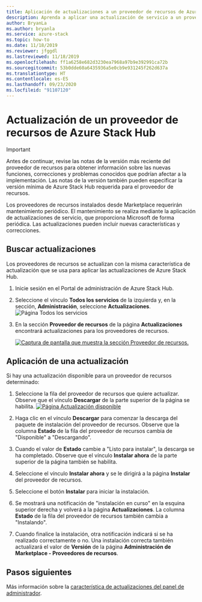 ```yaml
---
title: Aplicación de actualizaciones a un proveedor de recursos de Azure Stack Hub
description: Aprenda a aplicar una actualización de servicio a un proveedor de recursos de Azure Stack Hub.
author: BryanLa
ms.author: bryanla
ms.service: azure-stack
ms.topic: how-to
ms.date: 11/18/2019
ms.reviewer: jfggdl
ms.lastreviewed: 11/18/2019
ms.openlocfilehash: ff1a6258e682d3230ea7968a97b9e392991ca72b
ms.sourcegitcommit: 53b0dde60a6435936a5e0cb9e931245f262d637a
ms.translationtype: HT
ms.contentlocale: es-ES
ms.lasthandoff: 09/23/2020
ms.locfileid: "91107120"
---
```

# <a name="how-to-update-an-azure-stack-hub-resource-provider"></a>Actualización de un proveedor de recursos de Azure Stack Hub

> [!IMPORTANT]
> Antes de continuar, revise las notas de la versión más reciente del proveedor de recursos para obtener información sobre las nuevas funciones, correcciones y problemas conocidos que podrían afectar a la implementación. Las notas de la versión también pueden especificar la versión mínima de Azure Stack Hub requerida para el proveedor de recursos.

Los proveedores de recursos instalados desde Marketplace requerirán mantenimiento periódico. El mantenimiento se realiza mediante la aplicación de actualizaciones de servicio, que proporciona Microsoft de forma periódica. Las actualizaciones pueden incluir nuevas características y correcciones.  

## <a name="check-for-updates"></a>Buscar actualizaciones

Los proveedores de recursos se actualizan con la misma característica de actualización que se usa para aplicar las actualizaciones de Azure Stack Hub.

1. Inicie sesión en el Portal de administración de Azure Stack Hub.
2. Seleccione el vínculo **Todos los servicios** de la izquierda y, en la sección, **Administración**, seleccione **Actualizaciones**.
   ![Página Todos los servicios](media/resource-provider-apply-updates/1-all-services.png)

3. En la sección **Proveedor de recursos** de la página **Actualizaciones** encontrará actualizaciones para los proveedores de recursos.

   [![Captura de pantalla que muestra la sección Proveedor de recursos.](media/resource-provider-apply-updates/3-update-available.png)](media/resource-provider-apply-updates/3-update-available.png#lightbox)

## <a name="apply-an-update"></a>Aplicación de una actualización

Si hay una actualización disponible para un proveedor de recursos determinado:

1. Seleccione la fila del proveedor de recursos que quiere actualizar. Observe que el vínculo **Descargar** de la parte superior de la página se habilita.
   [![Página Actualización disponible](media/resource-provider-apply-updates/4-download.png)](media/resource-provider-apply-updates/3-update-available.png#lightbox)

2. Haga clic en el vínculo **Descargar** para comenzar la descarga del paquete de instalación del proveedor de recursos. Observe que la columna **Estado** de la fila del proveedor de recursos cambia de "Disponible" a "Descargando".
3. Cuando el valor de **Estado** cambie a "Listo para instalar", la descarga se ha completado. Observe que el vínculo **Instalar ahora** de la parte superior de la página también se habilita.
4. Seleccione el vínculo **Instalar ahora** y se le dirigirá a la página **Instalar** del proveedor de recursos. 
5. Seleccione el botón **Instalar** para iniciar la instalación.
6. Se mostrará una notificación de "instalación en curso" en la esquina superior derecha y volverá a la página **Actualizaciones**. La columna **Estado** de la fila del proveedor de recursos también cambia a "Instalando".
7. Cuando finalice la instalación, otra notificación indicará si se ha realizado correctamente o no. Una instalación correcta también actualizará el valor de **Versión** de la página **Administración de Marketplace - Proveedores de recursos**.

## <a name="next-steps"></a>Pasos siguientes

Más información sobre la [característica de actualizaciones del panel de administrador](azure-stack-apply-updates.md).
